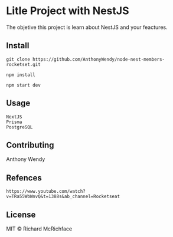 # Litle Project with NestJS

The objetive this project is learn  about NestJS and your feactures.

## Install

```
git clone https://github.com/AnthonyWendy/node-nest-members-rocketset.git
```

```
npm install
```

```
npm start dev
```

## Usage

```
NextJS
Prisma
PostgreSQL
```

## Contributing

Anthony Wendy

## Refences
```
https://www.youtube.com/watch?v=TRa55WbWnvQ&t=1388s&ab_channel=Rocketseat
```

## License

MIT © Richard McRichface
